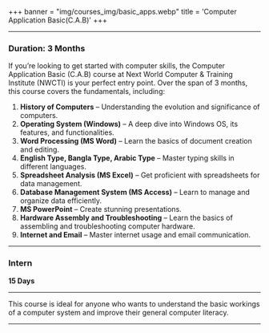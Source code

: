 +++
banner = "img/courses_img/basic_apps.webp"
title = 'Computer Application Basic(C.A.B)'
+++

---

### **Duration**: 3 Months  

If you’re looking to get started with computer skills, the Computer Application Basic (C.A.B) course at Next World Computer & Training Institute (NWCTI) is your perfect entry point. Over the span of 3 months, this course covers the fundamentals, including:

1. **History of Computers**
    – Understanding the evolution and significance of computers.
2. **Operating System (Windows)**
    – A deep dive into Windows OS, its features, and functionalities.
3. **Word Processing (MS Word)**
    – Learn the basics of document creation and editing.
4. **English Type, Bangla Type, Arabic Type**
    – Master typing skills in different languages.
5. **Spreadsheet Analysis (MS Excel)**
    – Get proficient with spreadsheets for data management.
6. **Database Management System (MS Access)**
    – Learn to manage and organize data efficiently.
7. **MS PowerPoint**
    – Create stunning presentations.
8. **Hardware Assembly and Troubleshooting**
    – Learn the basics of assembling and troubleshooting computer hardware.
9. **Internet and Email**
    – Master internet usage and email communication.


------

### Intern

**15 Days**

------

This course is ideal for anyone who wants to understand the basic workings of a computer system and improve their general computer literacy.

---
